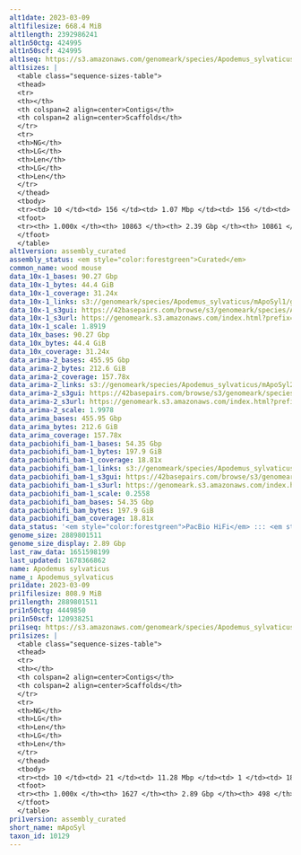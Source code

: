 ```yaml
---
alt1date: 2023-03-09
alt1filesize: 668.4 MiB
alt1length: 2392986241
alt1n50ctg: 424995
alt1n50scf: 424995
alt1seq: https://s3.amazonaws.com/genomeark/species/Apodemus_sylvaticus/mApoSyl1/assembly_curated/mApoSyl1.alt.cur.20230309.fasta.gz
alt1sizes: |
  <table class="sequence-sizes-table">
  <thead>
  <tr>
  <th></th>
  <th colspan=2 align=center>Contigs</th>
  <th colspan=2 align=center>Scaffolds</th>
  </tr>
  <tr>
  <th>NG</th>
  <th>LG</th>
  <th>Len</th>
  <th>LG</th>
  <th>Len</th>
  </tr>
  </thead>
  <tbody>
  <tr><td> 10 </td><td> 156 </td><td> 1.07 Mbp </td><td> 156 </td><td> 1.07 Mbp </td></tr>  <tr><td> 20 </td><td> 415 </td><td> 0.80 Mbp </td><td> 415 </td><td> 0.80 Mbp </td></tr>  <tr><td> 30 </td><td> 751 </td><td> 0.63 Mbp </td><td> 751 </td><td> 0.63 Mbp </td></tr>  <tr><td> 40 </td><td> 1172 </td><td> 0.52 Mbp </td><td> 1172 </td><td> 0.52 Mbp </td></tr>  <tr style="background-color:#cccccc;"><td> 50 </td><td> 1682 </td><td> 425.00 Kbp </td><td> 1682 </td><td> 425.00 Kbp </td></tr>  <tr><td> 60 </td><td> 2311 </td><td> 340.01 Kbp </td><td> 2311 </td><td> 340.01 Kbp </td></tr>  <tr><td> 70 </td><td> 3107 </td><td> 265.74 Kbp </td><td> 3107 </td><td> 265.74 Kbp </td></tr>  <tr><td> 80 </td><td> 4163 </td><td> 191.03 Kbp </td><td> 4163 </td><td> 191.18 Kbp </td></tr>  <tr><td> 90 </td><td> 5766 </td><td> 113.19 Kbp </td><td> 5765 </td><td> 113.29 Kbp </td></tr>  <tr><td> 100 </td><td> 10862 </td><td> 352  bp </td><td> 10860 </td><td> 3.16 Kbp </td></tr>  </tbody>
  <tfoot>
  <tr><th> 1.000x </th><th> 10863 </th><th> 2.39 Gbp </th><th> 10861 </th><th> 2.39 Gbp </th></tr>
  </tfoot>
  </table>
alt1version: assembly_curated
assembly_status: <em style="color:forestgreen">Curated</em>
common_name: wood mouse
data_10x-1_bases: 90.27 Gbp
data_10x-1_bytes: 44.4 GiB
data_10x-1_coverage: 31.24x
data_10x-1_links: s3://genomeark/species/Apodemus_sylvaticus/mApoSyl1/genomic_data/10x/<br>
data_10x-1_s3gui: https://42basepairs.com/browse/s3/genomeark/species/Apodemus_sylvaticus/mApoSyl1/genomic_data/10x/
data_10x-1_s3url: https://genomeark.s3.amazonaws.com/index.html?prefix=species/Apodemus_sylvaticus/mApoSyl1/genomic_data/10x/
data_10x-1_scale: 1.8919
data_10x_bases: 90.27 Gbp
data_10x_bytes: 44.4 GiB
data_10x_coverage: 31.24x
data_arima-2_bases: 455.95 Gbp
data_arima-2_bytes: 212.6 GiB
data_arima-2_coverage: 157.78x
data_arima-2_links: s3://genomeark/species/Apodemus_sylvaticus/mApoSyl2/genomic_data/arima/<br>
data_arima-2_s3gui: https://42basepairs.com/browse/s3/genomeark/species/Apodemus_sylvaticus/mApoSyl2/genomic_data/arima/
data_arima-2_s3url: https://genomeark.s3.amazonaws.com/index.html?prefix=species/Apodemus_sylvaticus/mApoSyl2/genomic_data/arima/
data_arima-2_scale: 1.9978
data_arima_bases: 455.95 Gbp
data_arima_bytes: 212.6 GiB
data_arima_coverage: 157.78x
data_pacbiohifi_bam-1_bases: 54.35 Gbp
data_pacbiohifi_bam-1_bytes: 197.9 GiB
data_pacbiohifi_bam-1_coverage: 18.81x
data_pacbiohifi_bam-1_links: s3://genomeark/species/Apodemus_sylvaticus/mApoSyl1/genomic_data/pacbio_hifi/<br>
data_pacbiohifi_bam-1_s3gui: https://42basepairs.com/browse/s3/genomeark/species/Apodemus_sylvaticus/mApoSyl1/genomic_data/pacbio_hifi/
data_pacbiohifi_bam-1_s3url: https://genomeark.s3.amazonaws.com/index.html?prefix=species/Apodemus_sylvaticus/mApoSyl1/genomic_data/pacbio_hifi/
data_pacbiohifi_bam-1_scale: 0.2558
data_pacbiohifi_bam_bases: 54.35 Gbp
data_pacbiohifi_bam_bytes: 197.9 GiB
data_pacbiohifi_bam_coverage: 18.81x
data_status: '<em style="color:forestgreen">PacBio HiFi</em> ::: <em style="color:forestgreen">10x</em> ::: <em style="color:forestgreen">Arima</em>'
genome_size: 2889801511
genome_size_display: 2.89 Gbp
last_raw_data: 1651598199
last_updated: 1678366862
name: Apodemus sylvaticus
name_: Apodemus_sylvaticus
pri1date: 2023-03-09
pri1filesize: 808.9 MiB
pri1length: 2889801511
pri1n50ctg: 4449850
pri1n50scf: 120938251
pri1seq: https://s3.amazonaws.com/genomeark/species/Apodemus_sylvaticus/mApoSyl1/assembly_curated/mApoSyl1.pri.cur.20230309.fasta.gz
pri1sizes: |
  <table class="sequence-sizes-table">
  <thead>
  <tr>
  <th></th>
  <th colspan=2 align=center>Contigs</th>
  <th colspan=2 align=center>Scaffolds</th>
  </tr>
  <tr>
  <th>NG</th>
  <th>LG</th>
  <th>Len</th>
  <th>LG</th>
  <th>Len</th>
  </tr>
  </thead>
  <tbody>
  <tr><td> 10 </td><td> 21 </td><td> 11.28 Mbp </td><td> 1 </td><td> 188.06 Mbp </td></tr>  <tr><td> 20 </td><td> 51 </td><td> 8.38 Mbp </td><td> 3 </td><td> 170.26 Mbp </td></tr>  <tr><td> 30 </td><td> 90 </td><td> 6.59 Mbp </td><td> 4 </td><td> 165.11 Mbp </td></tr>  <tr><td> 40 </td><td> 139 </td><td> 5.39 Mbp </td><td> 6 </td><td> 147.57 Mbp </td></tr>  <tr style="background-color:#cccccc;"><td> 50 </td><td> 198 </td><td style="background-color:#88ff88;"> 4.45 Mbp </td><td> 8 </td><td style="background-color:#88ff88;"> 120.94 Mbp </td></tr>  <tr><td> 60 </td><td> 271 </td><td> 3.56 Mbp </td><td> 11 </td><td> 108.32 Mbp </td></tr>  <tr><td> 70 </td><td> 364 </td><td> 2.58 Mbp </td><td> 14 </td><td> 91.74 Mbp </td></tr>  <tr><td> 80 </td><td> 502 </td><td> 1.70 Mbp </td><td> 17 </td><td> 82.79 Mbp </td></tr>  <tr><td> 90 </td><td> 727 </td><td> 0.91 Mbp </td><td> 21 </td><td> 63.78 Mbp </td></tr>  <tr><td> 100 </td><td> 1626 </td><td> 1.00 Kbp </td><td> 497 </td><td> 1.00 Kbp </td></tr>  </tbody>
  <tfoot>
  <tr><th> 1.000x </th><th> 1627 </th><th> 2.89 Gbp </th><th> 498 </th><th> 2.89 Gbp </th></tr>
  </tfoot>
  </table>
pri1version: assembly_curated
short_name: mApoSyl
taxon_id: 10129
---
```

